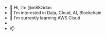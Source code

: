 - 👋 Hi, I’m @m88zidan
- 👀 I’m interested in Data, Cloud, AI, Blockchain
- 🌱 I’m currently learning AWS Cloud
- 
- 📫 

<!---
m88zidan/m88zidan is a ✨ special ✨ repository because its `README.md` (this file) appears on your GitHub profile.
You can click the Preview link to take a look at your changes.
--->
